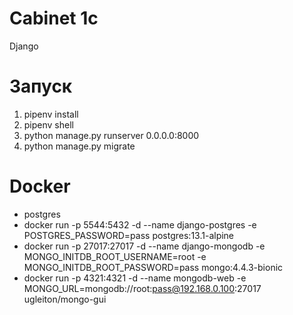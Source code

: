 # Cabinet 1c
Django

# Запуск
1. pipenv install
2. pipenv shell
3. python manage.py runserver 0.0.0.0:8000
4. python manage.py migrate

# Docker
- postgres
- docker run -p 5544:5432 -d --name django-postgres -e POSTGRES_PASSWORD=pass postgres:13.1-alpine
- docker run -p 27017:27017 -d --name django-mongodb -e MONGO_INITDB_ROOT_USERNAME=root -e MONGO_INITDB_ROOT_PASSWORD=pass mongo:4.4.3-bionic
- docker run -p 4321:4321 -d --name mongodb-web -e MONGO_URL=mongodb://root:pass@192.168.0.100:27017 ugleiton/mongo-gui